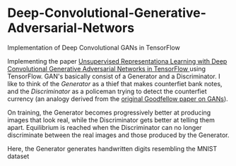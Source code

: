 # Deep-Convolutional-Generative-Adversarial-Networs
Implementation of Deep Convolutional GANs in TensorFlow

Implementing the paper [Unsupervised Representationa Learning with Deep Convolutional Generative Adversarial Networks in TensorFlow ](https://arxiv.org/pdf/1511.06434.pdf) using TensorFlow. 
GAN's basically consist of a Generator and a Discriminator. I like to think of the *Generator* as a thief that makes counterfiet bank notes, and the *Discriminator* as a policeman trying to detect the counterfiet currency (an analogy derived from the [original Goodfellow paper on GANs](https://arxiv.org/pdf/1406.2661.pdf)). 

On training, the Generator becomes progressively better at producing images that look real, while the Discriminator gets better at telling them apart. Equilibrium is reached when the Discriminator can no longer discriminate between the real images and those produced by the Generator.

Here, the Generator generates handwritten digits resembling the MNIST dataset

